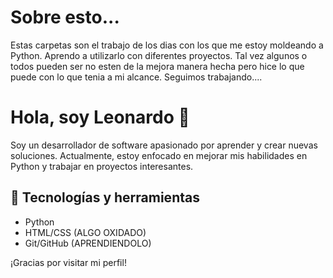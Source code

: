 <h1>Sobre esto...</h1>

Estas carpetas son el trabajo de los dias con los que me estoy moldeando a Python.
Aprendo a utilizarlo con diferentes proyectos.
Tal vez algunos o todos pueden ser no esten de la mejora manera hecha pero hice lo que puede con lo que tenia a mi alcance.
Seguimos trabajando....


# Hola, soy Leonardo 👋

Soy un desarrollador de software apasionado por aprender y crear nuevas soluciones. Actualmente, estoy enfocado en mejorar mis habilidades en Python y trabajar en proyectos interesantes.

## 🔧 Tecnologías y herramientas

- Python
- HTML/CSS (ALGO OXIDADO)
- Git/GitHub (APRENDIENDOLO)

¡Gracias por visitar mi perfil!
